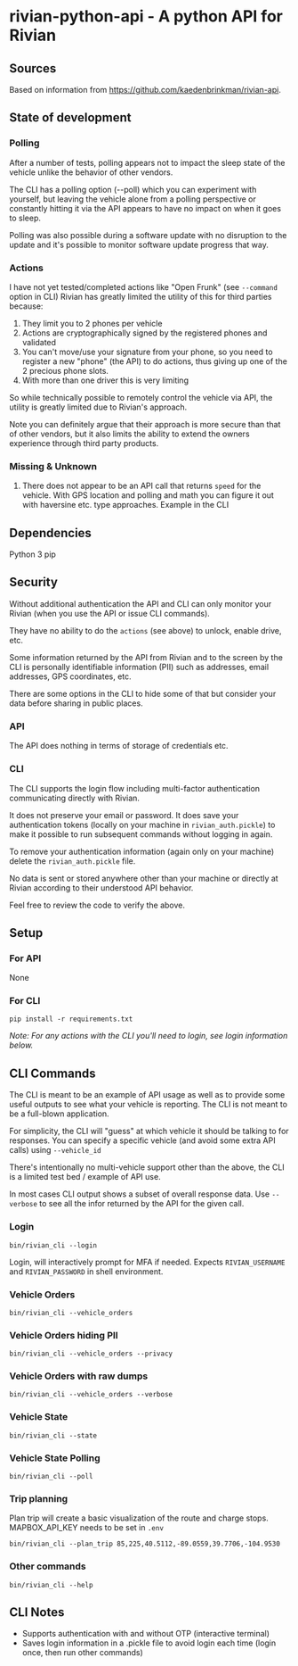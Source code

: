 # rivian-python-api - A python API for Rivian

## Sources

Based on information from https://github.com/kaedenbrinkman/rivian-api.

## State of development

### Polling
After a number of tests, polling appears not to impact the sleep state of the vehicle unlike
the behavior of other vendors.

The CLI has a polling option (--poll) which you can experiment with yourself, but leaving the 
vehicle alone from a polling perspective or constantly hitting it via the API appears to have no impact 
on when it goes to sleep.

Polling was also possible during a software update with no disruption to the update and it's possible
to monitor software update progress that way.

### Actions
I have not yet tested/completed actions like "Open Frunk" (see `--command` option in CLI)
Rivian has greatly limited the utility of this for third parties because:

1. They limit you to 2 phones per vehicle
2. Actions are cryptographically signed by the registered phones and validated
3. You can't move/use your signature from your phone, so you need to register a new "phone" (the API) to do actions, thus giving up one of the 2 precious phone slots. 
4. With more than one driver this is very limiting

So while technically possible to remotely control the vehicle via API, 
the utility is greatly limited due to Rivian's approach.

Note you can definitely argue that their approach is more secure than that of other vendors, but
it also limits the ability to extend the owners experience through third party products.

### Missing & Unknown
1. There does not appear to be an API call that returns `speed` for the vehicle. With GPS location and polling and math you can figure it out with haversine etc. type approaches. Example in the CLI

## Dependencies

Python 3
pip

## Security

Without additional authentication the API and CLI can only monitor your 
Rivian (when you use the API or issue CLI commands). 

They have no ability to do the `actions` (see above) to unlock, enable drive, etc.

Some information returned by the API from Rivian and to the screen by the CLI is personally
identifiable information (PII) such as addresses, email addresses, GPS coordinates, etc.

There are some options in the CLI to hide some of that but consider
your data before sharing in public places.

### API
The API does nothing in terms of storage of credentials etc.

### CLI
The CLI supports the login flow including multi-factor authentication communicating directly with Rivian.

It does not preserve your email or password. 
It does save your authentication tokens (locally on your machine in `rivian_auth.pickle`) 
to make it possible to run subsequent commands without logging in again. 

To remove your authentication information (again only on your machine) delete the `rivian_auth.pickle` file.

No data is sent or stored anywhere other than your machine or directly at Rivian according 
to their understood API behavior.

Feel free to review the code to verify the above.

## Setup

### For API
None

### For CLI
`pip install -r requirements.txt`

*Note: For any actions with the CLI you'll need to login, see login information below.*

## CLI Commands

The CLI is meant to be an example of API usage as well as to provide some 
useful outputs to see what your vehicle is reporting. The CLI is not meant to be
a full-blown application.

For simplicity, the CLI will "guess" at which vehicle it should be talking to for responses. 
You can specify a specific vehicle (and avoid some extra API calls) using `--vehicle_id`

There's intentionally no multi-vehicle support other than the above, the CLI is a limited
test bed / example of API use.

In most cases CLI output shows a subset of overall response data. Use `--verbose` to see
all the infor returned by the API for the given call.

### Login
```
bin/rivian_cli --login
```

Login, will interactively prompt for MFA if needed.
Expects `RIVIAN_USERNAME` and `RIVIAN_PASSWORD` in shell environment.

### Vehicle Orders
```
bin/rivian_cli --vehicle_orders
```

### Vehicle Orders hiding PII
```
bin/rivian_cli --vehicle_orders --privacy
```

### Vehicle Orders with raw dumps
```
bin/rivian_cli --vehicle_orders --verbose
```

### Vehicle State
```
bin/rivian_cli --state
```

### Vehicle State Polling
```
bin/rivian_cli --poll
```

### Trip planning
Plan trip will create a basic visualization of the route and charge stops. MAPBOX_API_KEY needs to be set in `.env`
```
bin/rivian_cli --plan_trip 85,225,40.5112,-89.0559,39.7706,-104.9530
```

### Other commands
```
bin/rivian_cli --help
```

## CLI Notes
* Supports authentication with and without OTP (interactive terminal)
* Saves login information in a .pickle file to avoid login each time (login once, then run other commands)
